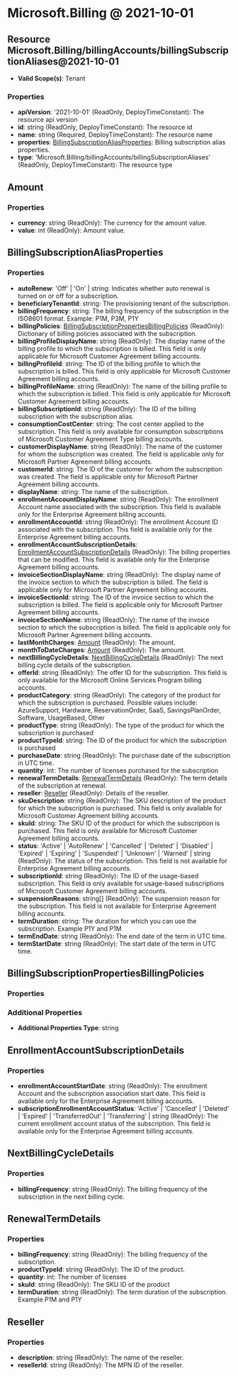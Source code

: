 # Microsoft.Billing @ 2021-10-01

## Resource Microsoft.Billing/billingAccounts/billingSubscriptionAliases@2021-10-01
* **Valid Scope(s)**: Tenant
### Properties
* **apiVersion**: '2021-10-01' (ReadOnly, DeployTimeConstant): The resource api version
* **id**: string (ReadOnly, DeployTimeConstant): The resource id
* **name**: string (Required, DeployTimeConstant): The resource name
* **properties**: [BillingSubscriptionAliasProperties](#billingsubscriptionaliasproperties): Billing subscription alias properties.
* **type**: 'Microsoft.Billing/billingAccounts/billingSubscriptionAliases' (ReadOnly, DeployTimeConstant): The resource type

## Amount
### Properties
* **currency**: string (ReadOnly): The currency for the amount value.
* **value**: int (ReadOnly): Amount value.

## BillingSubscriptionAliasProperties
### Properties
* **autoRenew**: 'Off' | 'On' | string: Indicates whether auto renewal is turned on or off for a subscription.
* **beneficiaryTenantId**: string: The provisioning tenant of the subscription.
* **billingFrequency**: string: The billing frequency of the subscription in the ISO8601 format. Example: P1M, P3M, P1Y
* **billingPolicies**: [BillingSubscriptionPropertiesBillingPolicies](#billingsubscriptionpropertiesbillingpolicies) (ReadOnly): Dictionary of billing policies associated with the subscription.
* **billingProfileDisplayName**: string (ReadOnly): The display name of the billing profile to which the subscription is billed. This field is only applicable for Microsoft Customer Agreement billing accounts.
* **billingProfileId**: string: The ID of the billing profile to which the subscription is billed. This field is only applicable for Microsoft Customer Agreement billing accounts.
* **billingProfileName**: string (ReadOnly): The name of the billing profile to which the subscription is billed. This field is only applicable for Microsoft Customer Agreement billing accounts.
* **billingSubscriptionId**: string (ReadOnly): The ID of the billing subscription with the subscription alias.
* **consumptionCostCenter**: string: The cost center applied to the subscription. This field is only available for consumption subscriptions of Microsoft Customer Agreement Type billing accounts.
* **customerDisplayName**: string (ReadOnly): The name of the customer for whom the subscription was created. The field is applicable only for Microsoft Partner Agreement billing accounts.
* **customerId**: string: The ID of the customer for whom the subscription was created. The field is applicable only for Microsoft Partner Agreement billing accounts.
* **displayName**: string: The name of the subscription.
* **enrollmentAccountDisplayName**: string (ReadOnly): The enrollment Account name associated with the subscription. This field is available only for the Enterprise Agreement billing accounts.
* **enrollmentAccountId**: string (ReadOnly): The enrollment Account ID associated with the subscription. This field is available only for the Enterprise Agreement billing accounts.
* **enrollmentAccountSubscriptionDetails**: [EnrollmentAccountSubscriptionDetails](#enrollmentaccountsubscriptiondetails) (ReadOnly): The billing properties that can be modified. This field is available only for the Enterprise Agreement billing accounts.
* **invoiceSectionDisplayName**: string (ReadOnly): The display name of the invoice section to which the subscription is billed. The field is applicable only for Microsoft Partner Agreement billing accounts.
* **invoiceSectionId**: string: The ID of the invoice section to which the subscription is billed. The field is applicable only for Microsoft Partner Agreement billing accounts.
* **invoiceSectionName**: string (ReadOnly): The name of the invoice section to which the subscription is billed. The field is applicable only for Microsoft Partner Agreement billing accounts.
* **lastMonthCharges**: [Amount](#amount) (ReadOnly): The amount.
* **monthToDateCharges**: [Amount](#amount) (ReadOnly): The amount.
* **nextBillingCycleDetails**: [NextBillingCycleDetails](#nextbillingcycledetails) (ReadOnly): The next billing cycle details of the subscription.
* **offerId**: string (ReadOnly): The offer ID for the subscription. This field is only available for the Microsoft Online Services Program billing accounts.
* **productCategory**: string (ReadOnly): The category of the product for which the subscription is purchased. Possible values include: AzureSupport, Hardware, ReservationOrder, SaaS, SavingsPlanOrder, Software, UsageBased, Other
* **productType**: string (ReadOnly): The type of the product for which the subscription is purchased
* **productTypeId**: string: The ID of the product for which the subscription is purchased
* **purchaseDate**: string (ReadOnly): The purchase date of the subscription in UTC time.
* **quantity**: int: The number of licenses purchased for the subscription
* **renewalTermDetails**: [RenewalTermDetails](#renewaltermdetails) (ReadOnly): The term details of the subscription at renewal.
* **reseller**: [Reseller](#reseller) (ReadOnly): Details of the reseller.
* **skuDescription**: string (ReadOnly): The SKU description of the product for which the subscription is purchased. This field is only available for Microsoft Customer Agreement billing accounts.
* **skuId**: string: The SKU ID of the product for which the subscription is purchased. This field is only available for Microsoft Customer Agreement billing accounts.
* **status**: 'Active' | 'AutoRenew' | 'Cancelled' | 'Deleted' | 'Disabled' | 'Expired' | 'Expiring' | 'Suspended' | 'Unknown' | 'Warned' | string (ReadOnly): The status of the subscription. This field is not available for Enterprise Agreement billing accounts.
* **subscriptionId**: string (ReadOnly): The ID of the usage-based subscription. This field is only available for usage-based subscriptions of Microsoft Customer Agreement billing accounts.
* **suspensionReasons**: string[] (ReadOnly): The suspension reason for the subscription. This field is not available for Enterprise Agreement billing accounts.
* **termDuration**: string: The duration for which you can use the subscription. Example P1Y and P1M
* **termEndDate**: string (ReadOnly): The end date of the term in UTC time.
* **termStartDate**: string (ReadOnly): The start date of the term in UTC time.

## BillingSubscriptionPropertiesBillingPolicies
### Properties
### Additional Properties
* **Additional Properties Type**: string

## EnrollmentAccountSubscriptionDetails
### Properties
* **enrollmentAccountStartDate**: string (ReadOnly): The enrollment Account and the subscription association start date. This field is available only for the Enterprise Agreement billing accounts.
* **subscriptionEnrollmentAccountStatus**: 'Active' | 'Cancelled' | 'Deleted' | 'Expired' | 'TransferredOut' | 'Transferring' | string (ReadOnly): The current enrollment account status of the subscription. This field is available only for the Enterprise Agreement billing accounts.

## NextBillingCycleDetails
### Properties
* **billingFrequency**: string (ReadOnly): The billing frequency of the subscription in the next billing cycle.

## RenewalTermDetails
### Properties
* **billingFrequency**: string (ReadOnly): The billing frequency of the subscription.
* **productTypeId**: string (ReadOnly): The ID of the product.
* **quantity**: int: The number of licenses
* **skuId**: string (ReadOnly): The SKU ID of the product
* **termDuration**: string (ReadOnly): The term duration of the subscription. Example P1M and P1Y

## Reseller
### Properties
* **description**: string (ReadOnly): The name of the reseller.
* **resellerId**: string (ReadOnly): The MPN ID of the reseller.

